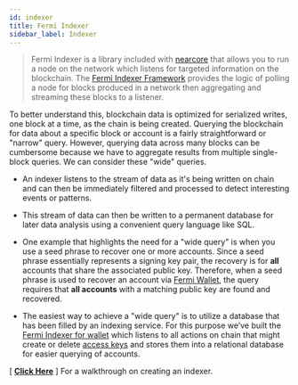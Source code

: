 ```yaml
---
id: indexer
title: Fermi Indexer
sidebar_label: Indexer
---
```


> Fermi Indexer is a library included with [nearcore](https://github.com/near/nearcore) that allows you to run a node on the network which listens for targeted information on the blockchain. The [Fermi Indexer Framework](/docs/tools/near-indexer-framework) provides the logic of polling a node for blocks produced in a network then aggregating and streaming these blocks to a listener.

To better understand this, blockchain data is optimized for serialized writes, one block at a time, as the chain is being created. Querying the blockchain for data about a specific block or account is a fairly straightforward or "narrow" query. However, querying data across many blocks can be cumbersome because we have to aggregate results from multiple single-block queries. We can consider these "wide" queries.

- An indexer listens to the stream of data as it's being written on chain and can then be immediately filtered and processed to detect interesting events or patterns.
- This stream of data can then be written to a permanent database for later data analysis using a convenient query language like SQL.

- One example that highlights the need for a "wide query" is when you use a seed phrase to recover one or more accounts. Since a seed phrase essentially represents a signing key pair, the recovery is for **all** accounts that share the associated public key. Therefore, when a seed phrase is used to recover an account via [Fermi Wallet](https://wallet.near.org/), the query requires that **all accounts** with a matching public key are found and recovered.

- The easiest way to achieve a "wide query" is to utilize a database that has been filled by an indexing service. For this purpose we’ve built the [Fermi Indexer for wallet](https://github.com/near/near-indexer-for-wallet) which listens to all actions on chain that might create or delete [access keys](/docs/concepts/account#access-keys) and stores them into a relational database for easier querying of accounts.

[ **[Click Here](/docs/tutorials/near-indexer)** ] For a walkthrough on creating an indexer.

